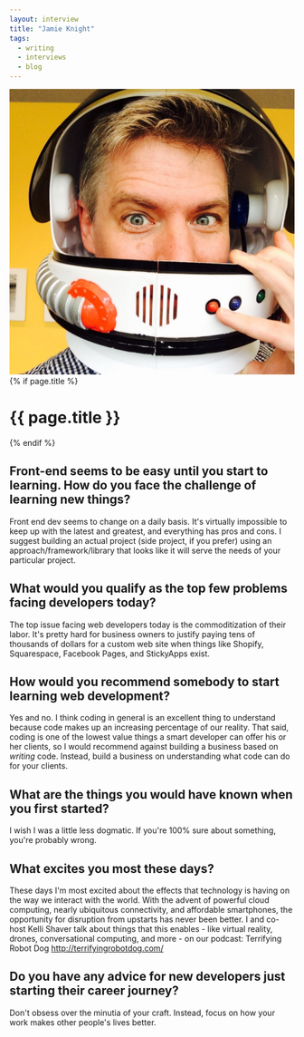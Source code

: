 ```yaml
---
layout: interview
title: "Jamie Knight"
tags:
  - writing
  - interviews
  - blog
---
```

<img class="home-section__portrait" src="/images/portrait-jonathan-stark.jpg" alt="Photo Jamie Knight"  />
{% if page.title %} 
  <h1 class="interviews__h1">{{ page.title }}</h1> 
{% endif %}

## Front-end seems to be easy until you start to learning. How do you face the challenge of learning new things?

Front end dev seems to change on a daily basis. It's virtually impossible to keep up with the latest and greatest, and everything has pros and cons. I suggest building an actual project (side project, if you prefer) using an approach/framework/library that looks like it will serve the needs of your particular project. 

## What would you qualify as the top few problems facing developers today?

The top issue facing web developers today is the commoditization of their labor. It's pretty hard for business owners to justify paying tens of thousands of dollars for a custom web site when things like Shopify, Squarespace, Facebook Pages, and StickyApps exist. 

## How would you recommend somebody to start learning web development?

Yes and no. I think coding in general is an excellent thing to understand because code makes up an increasing percentage of our reality. That said, coding is one of the lowest value things a smart developer can offer his or her clients, so I would recommend against building a business based on _writing_ code. Instead, build a business on understanding what code can do for your clients. 

## What are the things you would have known when you first started?

I wish I was a little less dogmatic. If you're 100% sure about something, you're probably wrong. 

## What excites you most these days?

These days I'm most excited about the effects that technology is having on the way we interact with the world. With the advent of powerful cloud computing, nearly ubiquitous connectivity, and affordable smartphones, the opportunity for disruption from upstarts has never been better. I and co-host Kelli Shaver talk about things that this enables - like virtual reality, drones, conversational computing, and more - on our podcast: Terrifying Robot Dog http://terrifyingrobotdog.com/

## Do you have any advice for new developers just starting their career journey?

Don't obsess over the minutia of your craft. Instead, focus on how your work makes other people's lives better.
